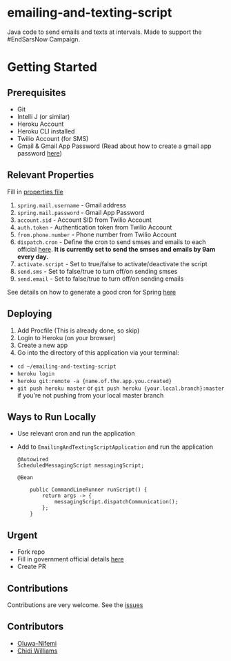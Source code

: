 # emailing-and-texting-script
Java code to send emails and texts at intervals. Made to support the #EndSarsNow Campaign.

# Getting Started

## Prerequisites
* Git
* Intelli J (or similar)
* Heroku Account
* Heroku CLI installed
* Twilio Account (for SMS)
* Gmail & Gmail App Password (Read about how to create a gmail app password [here](https://support.google.com/accounts/answer/185833))

## Relevant Properties
Fill in [properties file](https://github.com/oyekanmiayo/emailing-and-texting-script/blob/master/src/main/resources/application.properties)
1. `spring.mail.username` - Gmail address
2. `spring.mail.password` - Gmail App Password
3. `account.sid` - Account SID from Twilio Account
4. `auth.token` - Authentication token from Twilio Account
5. `from.phone.number` - Phone number from Twilio Account
6. `dispatch.cron` - Define the cron to send smses and emails to each official [here](https://github.com/oyekanmiayo/emailing-and-texting-script/blob/master/src/main/resources/communication.json). **It is currently set to send the smses and emails by 9am every day.**
7. `activate.script` - Set to true/false to activate/deactivate the script
8. `send.sms` - Set to false/true to turn off/on sending smses
9. `send.email` - Set to false/true to turn off/on sending emails

See details on how to generate a good cron for Spring [here](https://www.baeldung.com/cron-expressions)

## Deploying
1. Add Procfile (This is already done, so skip)
2. Login to Heroku (on your browser)
3. Create a new app
4. Go into the directory of this application via your terminal:
- `cd ~/emailing-and-texting-script`
- `heroku login`
- `heroku git:remote -a {name.of.the.app.you.created}`
- `git push heroku master` or `git push heroku {your.local.branch}:master` if you're not pushing from your local master branch

## Ways to Run Locally
* Use relevant cron and run the application
* Add to `EmailingAndTextingScriptApplication` and run the application

  ```
  @Autowired
  ScheduledMessagingScript messagingScript;

  @Bean

      public CommandLineRunner runScript() {
          return args -> {
              messagingScript.dispatchCommunication();
          };
      }
  ```

## Urgent
* Fork repo
* Fill in government official details [here](https://github.com/oyekanmiayo/emailing-and-texting-script/blob/master/src/main/resources/communication.json)
* Create PR

## Contributions
Contributions are very welcome. See the [issues](https://github.com/oyekanmiayo/emailing-and-texting-script/issues)

## Contributors
* [Oluwa-Nifemi](https://github.com/Oluwa-nifemi)
* [Chidi Williams](https://github.com/chidiwilliams)

